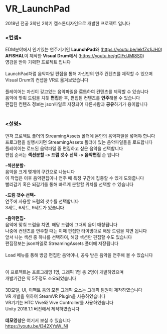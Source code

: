 # VR_LaunchPad

2018년 전공 3학년 2학기 캡스톤디자인으로 개발한 프로젝트 입니다

### <컨셉>
EDM분야에서 인기있는 연주기기인 **LaunchPad**와 (https://youtu.be/lekfZs1jJH0)  
**AFISHAL**이 제작한 **Visual Drum**에서 (https://youtu.be/gCIFdJMl8S0)  
영감을 받아 기획한 프로젝트 입니다
<br /><br />
LaunchPad처럼 음악파일 편집을 통해 자신만의 연주 컨텐츠를 제작할 수 있으며  
Visual Drum의 컨셉을 VR로 옮겨보았습니다
<br /><br />
플레이어는 자신이 갖고있는 음악파일을 **로드**하여 컨텐츠를 제작할 수 있습니다  
음악에 맞춰 드럼을 치듯 **편집**한 후, 편집된 컨텐츠를 **연주**해볼 수 있습니다  
편집된 컨텐츠 정보는 json파일로 저장되어 다른사람과 **공유**하기가 용이합니다
<br /><br />
### <설명>
먼저 프로젝트 폴더의 StreamingAssets 폴더에 본인의 음악파일을 넣어야 합니다  
프로그램을 실행시키면 StreamingAssets 폴더에 있는 음악파일들을 로드합니다  
플레이어는 로드된 음악파일 중 편집하고 싶은 음악을 선택합니다  
편집 순서는 **섹션분할 -> 드럼 갯수 선택 -> 음악편집** 순 입니다

**-섹션분할-**  
음악을 크게 몇개의 구간으로 나눕니다  
이 작업은 이후 음악편집이나 연주 때 특정 구간에 집중할 수 있게 도와줍니다  
빨리감기 혹은 되감기를 통해 빠르게 분할할 위치를 선택할 수 있습니다

**-드럼 갯수 선택-**  
연주에 사용할 드럼의 갯수를 선택합니다  
3세트, 6세트, 9세트가 있습니다  

**-음악편집-**  
음악에 맞춰 드럼을 치면, 해당 드럼에 그때의 음이 매칭됩니다  
나중에 컨텐츠를 연주할 때는 이때 편집한 타이밍대로 해당 드럼을 치면 됩니다  
앞서 나눈 섹션 중 하나를 선택하여, 해당 섹션만 편집할 수도 있습니다  
편집정보는 json파일로 StreamingAssets 폴더에 저장됩니다
<br /><br />
Load 메뉴를 통해 방금 편집한 음악이나, 공유 받은 음악을 연주해 볼 수 있습니다
<br /><br /><br />
이 프로젝트는 프로그래밍 1명, 그래픽 1명 총 2명이 개발하였으며  
개발기간은 약 5주정도 소요되었습니다
<br /><br />
3D모델, UI, 이펙트 등의 모든 그래픽 요소는 그래픽 팀원이 제작하였습니다  
VR 개발을 위하여 SteamVR Plugin을 사용하였습니다  
VR기기는 HTC Vive와 Vive Controller를 사용하였습니다  
Unity 2018.1.1 버전에서 제작하였습니다
<br /><br />
**데모영상**은 여기서 보실 수 있습니다  
https://youtu.be/l342XYsW_NI
